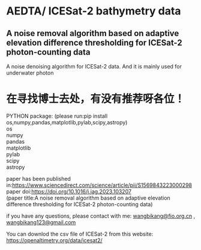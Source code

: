 # AEDTA/  ICESat-2 bathymetry data
## A noise removal algorithm based on adaptive elevation difference thresholding for ICESat-2 photon-counting data
A noise denoising algorithm for ICESat-2 data. And it is mainly used for underwater photon
# 在寻找博士去处，有没有推荐呀各位！ 
PYTHON package:
(please run:pip install os,numpy,pandas,matplotlib,pylab,scipy,astropy)  
os  
numpy  
pandas  
matplotlib  
pylab  
scipy  
astropy

paper has been published in:https://www.sciencedirect.com/science/article/pii/S1569843223000298  
paper doi:https://doi.org/10.1016/j.jag.2023.103207  
(paper title:A noise removal algorithm based on adaptive elevation difference thresholding for ICESat-2 photon-counting data)  

if you have any questions, please contact with me: wangbikang@fio.org.cn  , wangbikang123@gmail.com

You can downlod the csv file of ICESat-2 from this website: https://openaltimetry.org/data/icesat2/


